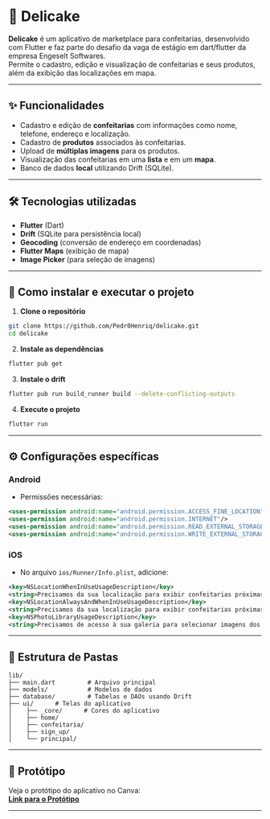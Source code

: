# 📱 Delicake

**Delicake** é um aplicativo de marketplace para confeitarias, desenvolvido com Flutter e  faz parte do desafio da vaga de estágio em dart/flutter da empresa Engeselt Softwares.  
Permite o cadastro, edição e visualização de confeitarias e seus produtos, além da exibição das localizações em mapa.

---

## ✨ Funcionalidades

- Cadastro e edição de **confeitarias** com informações como nome, telefone, endereço e localização.
- Cadastro de **produtos** associados às confeitarias.
- Upload de **múltiplas imagens** para os produtos.
- Visualização das confeitarias em uma **lista** e em um **mapa**.
- Banco de dados **local** utilizando Drift (SQLite).

---

## 🛠 Tecnologias utilizadas

- **Flutter** (Dart)
- **Drift** (SQLite para persistência local)
- **Geocoding** (conversão de endereço em coordenadas)
- **Flutter Maps** (exibição de mapa)
- **Image Picker** (para seleção de imagens)

---

## 🚀 Como instalar e executar o projeto

1. **Clone o repositório**

```bash
git clone https://github.com/Pedr0Henriq/delicake.git
cd delicake
```

2. **Instale as dependências**

```bash
flutter pub get
```

3. **Instale o drift**

```bash
flutter pub run build_runner build --delete-conflicting-outputs
```

4. **Execute o projeto**

```bash
flutter run
```

---

## ⚙️ Configurações específicas

### Android

- Permissões necessárias:

```xml
<uses-permission android:name="android.permission.ACCESS_FINE_LOCATION"/>
<uses-permission android:name="android.permission.INTERNET"/>
<uses-permission android:name="android.permission.READ_EXTERNAL_STORAGE"/>
<uses-permission android:name="android.permission.WRITE_EXTERNAL_STORAGE"/>
```

### iOS

- No arquivo `ios/Runner/Info.plist`, adicione:

```xml
<key>NSLocationWhenInUseUsageDescription</key>
<string>Precisamos da sua localização para exibir confeitarias próximas no mapa.</string>
<key>NSLocationAlwaysAndWhenInUseUsageDescription</key>
<string>Precisamos da sua localização para exibir confeitarias próximas no mapa.</string>
<key>NSPhotoLibraryUsageDescription</key>
<string>Precisamos de acesso à sua galeria para selecionar imagens dos produtos.</string>
```

---

## 📂 Estrutura de Pastas

```
lib/
├── main.dart         # Arquivo principal
├── models/           # Modelos de dados
├── database/         # Tabelas e DAOs usando Drift
├── ui/      # Telas do aplicativo
│    ├── _core/      # Cores do aplicativo
│    ├── home/
│    ├── confeitaria/
│    ├── sign_up/    
│    └── principal/
```

---

## 🎨 Protótipo

Veja o protótipo do aplicativo no Canva:  
**[Link para o Protótipo](https://www.canva.com/design/DAGk28wBom0/L2u5WXwzHGjPT-oVfy92Kw/edit?utm_content=DAGk28wBom0&utm_campaign=designshare&utm_medium=link2&utm_source=sharebutton)**

---


